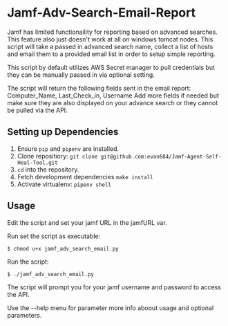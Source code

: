 # Jamf-Adv-Search-Email-Report
Jamf has limited functionaility for reporting based on advanced searches. This feature also just doesn't work at all on windows tomcat nodes. This script will take a passed in advanced search name, collect a list of hosts and email them to a provided email list in order to setup simple reporting.

This script by default utilizes AWS Secret manager to pull credentials but they can be manually passed in via optional setting.

The script will return the following fields sent in the email report:
Computer_Name, Last_Check_in, Username
Add more fields if needed but make sure they are also displayed on your advance search or they cannot be pulled via the API.


Setting up Dependencies
-------------------------

1. Ensure ``pip`` and ``pipenv`` are installed.
2. Clone repositiory: ``git clone git@github.com:evan684/Jamf-Agent-Self-Heal-Tool.git``
2. ``cd`` into the repository.
4. Fetch development dependencies ``make install``
5. Activate virtualenv: ``pipenv shell``

Usage
-----

Edit the script and set your jamf URL in the jamfURL var.

Run set the script as executable:

    $ chmod u+x jamf_adv_search_email.py
  
Run the script:
 
    $ ./jamf_adv_search_email.py
  
The script will prompt you for your jamf username and password to access the API. 

Use the --help menu for parameter more info aboout usage and optional parameters.
